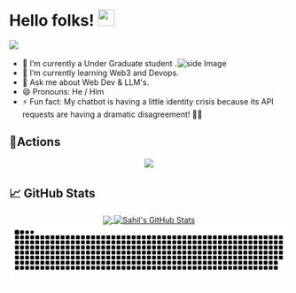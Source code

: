 # Hello folks! <img src="https://raw.githubusercontent.com/MartinHeinz/MartinHeinz/master/wave.gif" width="30px" height="30px" />
  ![](https://komarev.com/ghpvc/?username=Sahil-Shadwal&label=Profile%20Visits&color=blue&style=for-the-badge)

<img src="https://github.com/sciencepal/sciencepal/blob/master/assets/life_balance.gif" alt="side Image" align="right" width="200" height="auto" />
  
  - 🔭 I’m currently a Under Graduate student .
  - 🌱 I’m currently learning Web3 and Devops.
  - 💬 Ask me about Web Dev & LLM's.
  - 😄 Pronouns: He / Him
  - ⚡ Fun fact: My chatbot is having a little identity crisis because its API requests are having a dramatic disagreement! 🤖💥



## 🔭Actions

<div align="center">
    <img height="200px" src="https://github-readme-streak-stats.herokuapp.com/?user=Sahil-Shadwal&theme=cobalt"/>
</div>

## &#x1f4c8; GitHub Stats
<div align="center">
  <a href="https://github.com/Sahil-Shadwal/Sahil-Shadwal">
    <img align="center" src="https://github-readme-stats.vercel.app/api/top-langs/?username=Sahil-Shadwal&theme=dark&langs_count=3" />
  </a>
  <a href="https://github.com/Sahil-Shadwal/Sahil-Shadwal">
    <img align="center" src="https://github-readme-stats.vercel.app/api?username=Sahil-Shadwal&show_icons=true&line_height=27&count_private=true&theme=dark" alt="Sahil's GitHub Stats" />
  </a>
</div>

<picture>
  <source media="(prefers-color-scheme: dark)" srcset="https://raw.githubusercontent.com/Sahil-Shadwal/Sahil-Shadwal/output/github-contribution-grid-snake-dark.svg">
 <source media="(prefers-color-scheme: light)" srcset="https://raw.githubusercontent.com/Sahil-Shadwal/Sahil-Shadwal/output/github-contribution-grid-snake.svg">
  <img alt="github contribution grid snake animation" src="https://raw.githubusercontent.com/Sahil-Shadwal/Sahil-Shadwal/output/github-contribution-grid-snake.svg">
</picture> 
<!--
**Sahil-Shadwal/Sahil-Shadwal** is a ✨ _special_ ✨ repository because its `README.md` (this file) appears on your GitHub profile.

Here are some ideas to get you started:

- 🔭 I’m currently working on ...
- 🌱 I’m currently learning ...
- 👯 I’m looking to collaborate on ...
- 🤔 I’m looking for help with ...
- 💬 Ask me about ...
- 📫 How to reach me: ...
- 😄 Pronouns: ...
- ⚡ Fun fact: ...
-->
